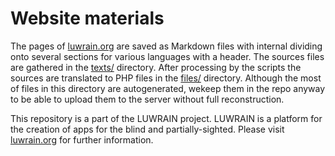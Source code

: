 
# Website materials

The pages of [luwrain.org](http://luwrain.org/?lang=en) are saved as Markdown files
with internal dividing onto several sections for various languages with a header.
The sources files are gathered in the [texts/](https://github.com/luwrain/website/blob/master/texts/) directory.
After processing  by the scripts the sources are translated to PHP files in  the [files/](https://github.com/luwrain/website/blob/master/files/) directory.
Although the most of files in this directory are autogenerated, wekeep them in the repo anyway to be able to upload them to the server without full reconstruction.

This repository is a part of the LUWRAIN project.
LUWRAIN is a platform for the creation of apps for the blind and partially-sighted.
Please visit [luwrain.org](http://luwrain.org/?lang=en) for further information.

